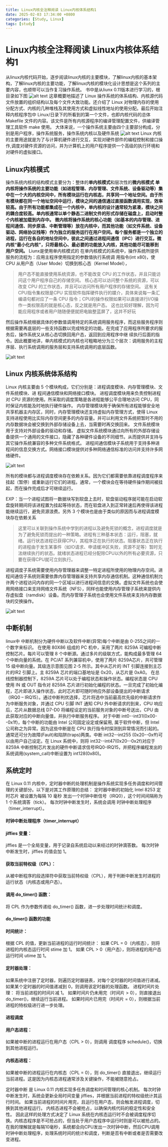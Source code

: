 ```yaml
---
title: Linux内核全注释阅读 Linux内核体系结构1
date: 2025-02-03 17:34:00 +0800
categories: [Study, Linux]
tags: [study]
---
```

# Linux内核全注释阅读 Linux内核体系结构1
从linux内核代码开始，逐步阅读linux内核的主要模块，了解linux内核的基本架构，了解linux内核的主要功能，了解linux内核的模块化设计思想是这个系列的主要内容，也顺带可以当作复习操作系统。
书中是从liunx 0.11版本进行学习的，根目录如下图
![alt text](/assets/2025-02-03-S1.png)
这章概要地描述了 Linux 操作系统的体系结构、内核源代码文件放置的组织结构以及每个文件大致功能。还介绍了 Linux 对物理内存的使用分配方式、内核的几种堆栈及其使用方式和虚拟线性地址的使用分配。最后开始注释内核程序包中 Linux/日录下的所看到的第一个文件，也即内核代码的总体Makefile 文件的内容。该文件是所有内核源程序的编译管理配置文件，供编译管理工具软件 make 使用。
大体来说，一个操作系统主要由四个主要部分构成，分别是用户程序，操作系统服务，操作系统内核以及硬件系统
![alt text](/assets/2025-02-03-S2.png)
Linux 内核的主要用途就是为了与计算机硬件进行交互，实现对硬件部件的编程控制和接口操作,调度对硬件资源的访问，并为计算机上的用户程序提供一个高级的执行环境和对硬件的虚拟接口。
## Linux内核模式
                
操作系统内核的结构模式主要分为：整体的**单内核模式**和层次性的**微内核模式**
**单内核将操作系统的主要功能（如进程管理、内存管理、文件系统、设备驱动等）集中在一个大的内核空间中，所有模块运行在内核态，共享同一个地址空间。由于所有模块都在同一个地址空间中运行，模块之间的通信通过直接函数调用实现，效率较高。由于所有功能都集成在一个内核中，单内核的设计通常较为紧凑，模块之间的耦合度较高。单内核通常以单个静态二进制文件的形式存储在磁盘上，启动时整个内核被加载到内存中。**
**微内核将操作系统的核心功能（如基本的内存管理、进程间通信、同步原语、中断管理等）放在内核中，而其他功能（如文件系统、设备驱动、网络协议栈等）作为独立的服务运行在用户空间。每个服务都是一个独立的进程，运行在各自的地址空间中，彼此之间通过进程间通信（IPC）进行交互。微内核“最小化内核”，只将最核心、最必要的功能放入内核，其他功能尽可能移到用户空间。**
Liunx是使用单内核模式的
在单内核模式的系统中，操作系统所提供服务的流程为：应用主程序使用指定的参数值执行系统调
用指令(int x80)，使 CPU 从用户态（User Mode）切换到核心态（Kernel Model），

>用户态不能直接使用系统资源，也不能改变 CPU 的工作状态，并且只能访问这个用户程序自己的存储空间。
>核心态可以访问整个系统的资源，可以改变 CPU 的工作状态，并且可以访问所有用户程序的存储空间。
>这有关CPU指令集权限是CPU 实现软件指挥硬件执行的媒介，具体来说每一条汇编语句都对应了一条 CPU 指令；CPU的操作权限如果可以直接进行I/O操作一类权限高的就是核心态，反之就是用户态。
>这也比较好理解，因为可能应用程序或者用户随随便便就把电脑整蓝屏了，这并不好玩

然后操作系统根据具体的参数值调用特定的系统调用服务程序，而这些服务程序则根据需要再底层的一些支持函数以完成特定的功能。在完成了应用程序所要求的服务后，操作系统又从核心态切换回用户态，返回到应用程序中继
续执行后面的指令。因此概要地讲，单内核模式的内核也可粗略地分为三个层次：调用服务的主程序层、执行系统调用的服务层和支持系统调用的底层函数。


![alt text](/assets/2025-02-03-S3.png)


## Linux 内核系统体系结构

Linux 内核主要由 5 个模块构成，它们分别是：进程调度模块、内存管理模块、文件系统模块、进
程间通信模块和网络接口模块。
进程调度模块用来负责控制进程对 CPU 资源的使用。所采取的调度策略是各进程能够公平合理地访问 CPU，同时保证内核能及时地执行硬件操作。
内存管理模块用于确保所有进程能够安全地共享机器主内存区，同时，内存管理模块还支持虚拟内存管理方式，使得 Linux 支持进程使用比实际内存空间更多的内存容量。并可以利用文件系统把暂时不用的内存数据块会被交换到外部存储设备上去，当需要时再交换回来。
文件系统模块用于支持对外部设备的驱动和存储。
虚拟文件系统模块通过向所有的外部存储设备提供一个通用的文件接口，隐藏了各种硬件设备的不同细节。从而提供并支持与其它操作系统兼容的多种文件系统格式。
进程间通信模块子系统用于支持多种进程间的信息交换方式。网络接口模块提供对多种网络通信标准的访问并支持许多网络硬件。


![alt text](/assets/2025-02-03-S4.png)


所有的模块都与进程调度模块存在依赖关系。因为它们都需要依靠进程调度程序来挂起（暂停）或重新运行它们的进程。通常，一个模块会在等待硬件操作期间被挂起，而在操作完成后才可继续运行。

EXP：当一个进程试图将一数据块写到软盘上去时，软盘驱动程序就可能在启动软盘旋转期间将该进程置为挂起等待状态，而在软盘进入到正常转速后再使得该进程能继续运行，避免资源浪费。另外 3 个模块也是由于类似的原因而与进程调度模块存在依赖关系
>这里可以关联到操作系统中学到的进程以及避免死锁的概念，进程调度就是为了避免死锁而提出的一种策略。进程有三种基本状态：运行，阻塞，就绪。运行状态进程已获得CPU，其程序正在执行的状态。阻塞状态正在执行的进程由于发生某事件（如IO请求、申请缓冲区失败，资源不足等）暂时无法继续执行的状态。就绪状态进程已经分配除CPU以外的所有必要资源，只要在获得CPU就可立刻执行。

进程调度子系统需要使用内存管理器来调整一特定进程所使用的物理内存空间。进程间通信子系统则需要依靠内存管理器来支持共享内存通信机制。这种通信机制允许两个进程访问内存的同一个区域以进行进程间信息的交换。虚拟文件系统也会使用网络接口来支持网络文件系统（NFS），同样也能使用内存管理子系统来提供内存虚拟盘（ramdisk）设备。而内存管理子系统也会使用文件系统来支持内存数据块的交换操作。


![alt text](/assets/2025-02-03-S5.png)


## 中断机制
linux中 中断机制分为硬件中断以及软件中断(异常)每个中断是由 0-255之间的一个数字来标识。
在使用 80X86 组成的 PC 机中，采用了两片 8259A 可编程中断控制芯片。每片可以管理 8 个中断源。通过多片的级联方式，能构成最多管理 64 个中断向量的系统。在 PC/AT 系列兼容机中，使用了两片 8259A芯片，共可管理 15 级中断向量。其级连示意图见图 2-5 所示。其中从芯片的 INT 引脚连接到主芯片的IR2 引脚上。主 8259A 芯片的端口基地址是 0x20，从芯片是 0xA0。
在总线控制器控制下，8259A 芯片可以处于编程状态和操作状态。编程状态是 CPU 使用 IN 或 OUT
指令对 8259A 芯片进行初始化编程的状态。一旦完成了初始化编程，芯片即进入操作状态，此时芯片即可随时响应外部设备提出的中断请求（IRQ0 – IRQ15）。通过中断判优选择，芯片将选中当前最高优先级的中断请求作为中断服务对象，并通过 CPU 引脚 INT 通知 CPU 外中断请求的到来，CPU 响应后，芯片从数据总线 D7-D0 将编程设定的当前服务对象的中断号送出，CPU 由此获取对应的中断向量值，并执行中断服务程序。
对于中断 int0--int31(0x00--0x1f)，每个中断的功能由 Intel 公司固定设定或保留用, 属于软件中断，但 Intel 公司称之为异常。因为这些中断是在 CPU 执行指令时探测到异常情况而引起的。通常还可分为故障(Fault)和陷阱(traps)两类。中断 int32--int255 (0x20--0xff)可以由用户自己设定。在 Linux 系统中，则将 int32--int47(0x20--0x2f)对应于 8259A 中断控制芯片发出的硬件中断请求信号IRQ0-IRQ15，并把程序编程发出的系统调用(system_call)中断设置为 int128(0x80)。
## 系统定时
在 Linux 0.11 内核中，定时器中断的处理机制是操作系统实现多任务调度和时间管理的关键部分。以下是对其工作原理的总结：
定时器中断的初始化
Intel 8253 定时芯片 被设置为每隔 10 毫秒 发出一个时钟中断信号（IRQ0），这个时间间隔称为 1 个系统滴答（tick）。
每次时钟中断发生时，系统会调用 时钟中断处理程序（timer_interrupt）。

#### 时钟中断处理程序（timer_interrupt）
#### jiffies 变量：
jiffies 是一个全局变量，用于记录自系统启动以来经过的时钟滴答数。
每次时钟中断发生时，jiffies 的值会加 1。

#### 获取当前特权级（CPL）：
从被中断程序的段选择符中获取当前特权级（CPL），用于判断中断发生时进程的运行状态（内核态或用户态）。
#### 调用 do_timer() 函数：
将 CPL 作为参数传递给 do_timer() 函数，进一步处理时间统计和调度。

#### do_timer() 函数的功能
#### 时间统计：
根据 CPL 的值，更新当前进程的运行时间统计：
如果 CPL = 0（内核态），则将进程的内核态运行时间 stime 加 1。
如果 CPL > 0（用户态），则将进程的用户态运行时间 utime 加 1。

#### 定时器处理：
如果系统中注册了定时器，则遍历定时器链表，对每个定时器的时间值进行递减。
如果某个定时器的时间值递减到 0，则调用该定时器的处理函数。
进程时间片处理：
将当前进程的时间片减 1。
如果时间片仍未用完（时间片 > 0），则直接退出 do_timer()，继续运行当前进程。
如果时间片已用完（时间片 = 0），则根据当前进程的特权级进行进一步处理。

#### 进程调度
#### 用户态进程：

如果被中断的进程运行在用户态（CPL > 0），则调用 调度程序 schedule()，切换到其他进程运行。

#### 内核态进程：

如果被中断的进程运行在内核态（CPL = 0），则 do_timer() 直接退出，继续运行当前进程。这是因为内核态进程通常涉及关键操作，不能被随意抢占。

定时器中断 是 Linux 0.11 内核实现多任务调度和时间管理的核心机制。
每次时钟中断发生时，系统会更新全局时间变量 jiffies，并根据当前进程的特权级统计其运行时间。
如果当前进程的时间片用完，且运行在用户态，则会触发进程调度，切换到其他进程运行。
内核态进程不会被抢占，以确保内核代码的稳定性和安全性。
因此这样的处理方式决定了 Linux 系统在内核态运行时不会被调度程序切换。内核态程序是不可抢占的，但当处于用户态程序中运行时则是可以被抢占的。
在我的理解就是每隔10毫秒，系统都会向CPU发出一次时钟中断，然后CPU调用时钟中断处理程序，处理系统时间的统计和调度，判断是否有中断或者是否需要改变进程。
